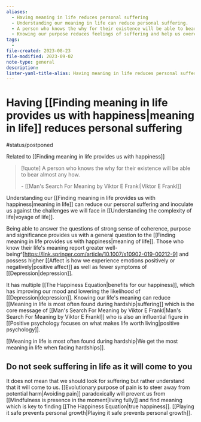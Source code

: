 ```yaml
---
aliases:
  - Having meaning in life reduces personal suffering
  - Understanding our meaning in life can reduce personal suffering.
  - A person who knows the why for their existence will be able to bear almost any how.
  - Knowing our purpose reduces feelings of suffering and help us overcome adversity.
tags:
  - 
file-created: 2023-08-23
file-modified: 2023-09-02
note-type: general
description: 
linter-yaml-title-alias: Having meaning in life reduces personal suffering
---
```


# Having [[Finding meaning in life provides us with happiness|meaning in life]] reduces personal suffering

#status/postponed

Related to [[Finding meaning in life provides us with happiness]]

> [!quote]
> A person who knows the why for their existence will be able to bear almost any how.
>
> \- [[Man's Search For Meaning by Viktor E Frankl|Viktor E Frankl]]

Understanding our [[Finding meaning in life provides us with happiness|meaning in life]] can reduce our personal suffering and inoculate us against the challenges we will face in [[Understanding the complexity of life|voyage of life]].

Being able to answer the questions of strong sense of coherence, purpose and significance provides us with a general question to the [[Finding meaning in life provides us with happiness|meaning of life]]. Those who know their life's meaning report greater well-being^[https://link.springer.com/article/10.1007/s10902-019-00212-9] and possess higher [[Affect is how we experience emotions positively or negatively|positive affect]] as well as fewer symptoms of [[Depression|depression]].

It has multiple [[The Happiness Equation|benefits for our happiness]], which has improving our mood and lowering the likelihood of [[Depression|depression]]. Knowing our life's meaning can reduce [[Meaning in life is most often found during hardship|suffering]] which is the core message of [[Man's Search For Meaning by Viktor E Frankl|Man's Search For Meaning by Viktor E Frankl]] who is also an influential figure in [[Positive psychology focuses on what makes life worth living|positive psychology]].

[[Meaning in life is most often found during hardship|We get the most meaning in life when facing hardships]].

## Do not seek suffering in life as it will come to you

It does not mean that we should look for suffering but rather understand that it will come to us. [[Evolutionary purpose of pain is to steer away from potential harm|Avoiding pain]] paradoxically will prevent us from [[Mindfulness is presence in the moment|living fully]] and find meaning which is key to finding [[The Happiness Equation|true happiness]]. [[Playing it safe prevents personal growth|Playing it safe prevents personal growth]].
